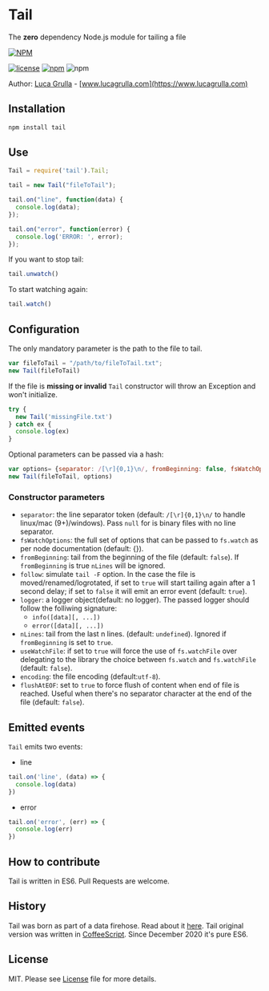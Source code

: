 # Tail

The **zero** dependency Node.js module for tailing a file

[![NPM](https://nodei.co/npm/tail.png?downloads=true&downloadRank=true)](https://nodei.co/npm/tail.png?downloads=true&downloadRank=true)

[![license](https://img.shields.io/github/license/mashape/apistatus.svg)](https://github.com/lucagrulla/node-tail/blob/master/LICENSE)
[![npm](https://img.shields.io/npm/v/tail.svg?style=plastic)](https://www.npmjs.com/package/tail)
![npm](https://img.shields.io/npm/dm/tail.svg)

Author: [Luca Grulla](https://www.lucagrulla.com) - [www.lucagrulla.com](https://www.lucagrulla.com)

## Installation

```bash
npm install tail
```

## Use

```javascript
Tail = require('tail').Tail;

tail = new Tail("fileToTail");

tail.on("line", function(data) {
  console.log(data);
});

tail.on("error", function(error) {
  console.log('ERROR: ', error);
});
```

If you want to stop tail:

```javascript
tail.unwatch()
```

To start watching again:

```javascript
tail.watch()
```

## Configuration

The only mandatory parameter is the path to the file to tail.

```javascript
var fileToTail = "/path/to/fileToTail.txt";
new Tail(fileToTail)
```

If the file is **missing or invalid** ```Tail``` constructor will throw an Exception and won't initialize.

```javascript
try {
  new Tail('missingFile.txt')
} catch ex {
  console.log(ex)
}
```

Optional parameters can be passed via a hash:

```javascript
var options= {separator: /[\r]{0,1}\n/, fromBeginning: false, fsWatchOptions: {}, follow: true, logger: console}
new Tail(fileToTail, options)
```

### Constructor parameters

* `separator`:  the line separator token (default: `/[\r]{0,1}\n/` to handle linux/mac (9+)/windows). Pass `null` for is binary files with no line separator.
* `fsWatchOptions`: the full set of options that can be passed to `fs.watch` as per node documentation (default: {}).
* `fromBeginning`:  tail from the beginning of the file (default: `false`). If `fromBeginning` is true `nLines` will be ignored.
* `follow`: simulate `tail -F` option. In the case the file is moved/renamed/logrotated, if set to `true`  will start tailing again after a 1 second delay; if set to `false` it will  emit an error event (default: `true`).
* `logger`: a logger object(default: no logger). The passed logger should follow the folliwing signature:
  * `info([data][, ...])`
  * `error([data][, ...])`
* `nLines`: tail from the last n lines. (default: `undefined`). Ignored if `fromBeginning` is set to `true`. 
* `useWatchFile`: if set to `true` will force the use of `fs.watchFile` over delegating to the library the choice between `fs.watch` and `fs.watchFile` (default: `false`).
* `encoding`: the file encoding (default:`utf-8`).
* `flushAtEOF`: set to `true` to force flush of content when end of file is reached. Useful when there's no separator character at the end of the file (default: `false`).

## Emitted events

`Tail` emits two events:

* line

```javascript
tail.on('line', (data) => {
  console.log(data)  
})
```

* error

```javascript
tail.on('error', (err) => {
  console.log(err)  
})
```

## How to contribute

Tail is written in ES6. Pull Requests are welcome.

## History

Tail was born as part of a data firehose. Read about it [here](https://www.lucagrulla.com/posts/building-a-firehose-with-nodejs/).
Tail original version was written in [CoffeeScript](https://coffeescript.org/). Since December 2020 it's pure ES6.

## License

MIT. Please see [License](https://github.com/lucagrulla/node-tail/blob/master/LICENSE) file for more details.

